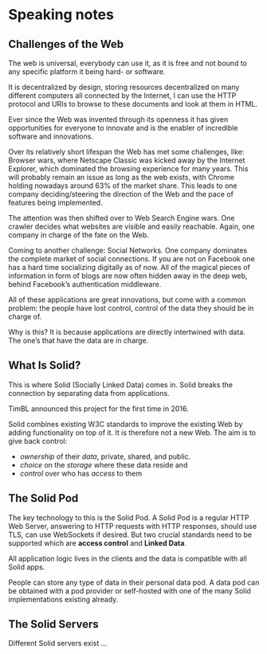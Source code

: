 # Speaking notes

## Challenges of the Web

The web is universal, everybody can use it, as it is free and not bound to any specific platform it being hard- or software.

It is decentralized by design, storing resources decentralized on many different computers all connected by the Internet, I can use the HTTP protocol and URIs to browse to these documents and look at them in HTML.

Ever since the Web was invented through its openness it has given opportunities for everyone to innovate and is the enabler of incredible software and innovations.

Over its relatively short lifespan the Web has met some challenges, like: Browser wars, where Netscape Classic was kicked away by the Internet Explorer, which dominated the browsing experience for many years. This will probably remain an issue as long as the web exists, with Chrome holding nowadays around 63% of the market share.
This leads to one company deciding/steering the direction of the Web and the pace of features being implemented.

The attention was then shifted over to Web Search Engine wars.
One crawler decides what websites are visible and easily reachable.
Again, one company in charge of the fate on the Web.

Coming to another challenge: Social Networks. One company dominates the complete market of social connections. If you are not on Facebook one has a hard time socializing digitally as of now.
All of the magical pieces of information in form of blogs are now often hidden away in the deep web, behind Facebook’s authentication middleware.

All of these applications are great innovations, but come with a common problem: the people have lost control, control of the data they should be in charge of.

Why is this?
It is because applications are directly intertwined with data. The one’s that have the data are in charge.


## What Is Solid?

This is where Solid (Socially Linked Data) comes in. Solid breaks the connection by separating data from applications.

TimBL announced this project for the first time in 2016.

Solid combines existing W3C standards to improve the existing Web by adding functionality on top of it. It is therefore not a new Web.
The aim is to give back control:
  *  _ownership_ of their _data_, private, shared, and public.
  *  _choice_ on the _storage_ where these data reside and
  *  _control_ over who has _access_ to them

## The Solid Pod

The key technology to this is the Solid Pod.
A Solid Pod is a regular HTTP Web Server, answering to HTTP requests with HTTP responses, should use TLS, can use WebSockets if desired.
But two crucial standards need to be supported which are **access control** and **Linked Data**.

All application logic lives in the clients and the data is compatible with all Solid apps.

People can store any type of data in their personal data pod. A data pod can be obtained with a pod provider or self-hosted with one of the many Solid implementations existing already.

## The Solid Servers

Different Solid servers exist …


